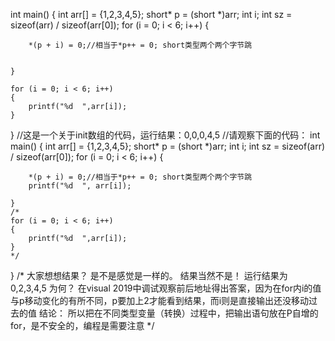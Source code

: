 int main()
{
	int arr[] = {1,2,3,4,5};
	short* p = (short *)arr;
	int i;
	int sz = sizeof(arr) / sizeof(arr[0]);
	for (i = 0; i < 6; i++)
	{

		*(p + i) = 0;//相当于*p++ = 0; short类型两个两个字节跳


	}

	for (i = 0; i < 6; i++)
	{
		printf("%d  ",arr[i]);
	}

}
//这是一个关于init数组的代码，运行结果：0,0,0,4,5
//请观察下面的代码：
int main()
{
	int arr[] = {1,2,3,4,5};
	short* p = (short *)arr;
	int i;
	int sz = sizeof(arr) / sizeof(arr[0]);
	for (i = 0; i < 6; i++)
	{

		*(p + i) = 0;//相当于*p++ = 0; short类型两个两个字节跳
		printf("%d  ", arr[i]);

	}
	/*
	for (i = 0; i < 6; i++)
	{
		printf("%d  ",arr[i]);
	}
	*/
}
/*
大家想想结果？
是不是感觉是一样的。
结果当然不是！
运行结果为 0,2,3,4,5
为何？
在visual 2019中调试观察前后地址得出答案，因为在for内i的值与p移动变化的有所不同，p要加上2才能看到结果，而i则是直接输出还没移动过去的值
结论：
所以把在不同类型变量（转换）过程中，把输出语句放在P自增的for，是不安全的，编程是需要注意
*/ 
